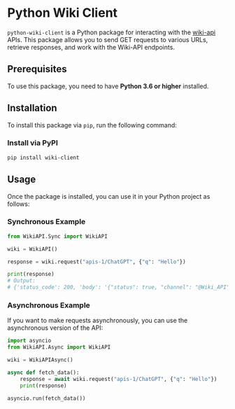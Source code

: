 # Python Wiki Client

`python-wiki-client` is a Python package for interacting with the [wiki-api](https://wiki-api.ir) APIs. This package allows you to send GET requests to various URLs, retrieve responses, and work with the Wiki-API endpoints.

## Prerequisites

To use this package, you need to have **Python 3.6 or higher** installed.

## Installation

To install this package via `pip`, run the following command:

### Install via PyPI

```bash
pip install wiki-client
```

## Usage

Once the package is installed, you can use it in your Python project as follows:

### Synchronous Example

```python
from WikiAPI.Sync import WikiAPI

wiki = WikiAPI()

response = wiki.request("apis-1/ChatGPT", {"q": "Hello"})

print(response)
# Output:
# {'status_code': 200, 'body': '{"status": true, "channel": "@Wiki_API", "site": "Wiki-Api.ir", "developers": "@B3dev, @Dumacel", "results": "Hello! How can I assist you today? 😊"}'}
```

### Asynchronous Example

If you want to make requests asynchronously, you can use the asynchronous version of the API:

```python
import asyncio
from WikiAPI.Async import WikiAPI

wiki = WikiAPIAsync()

async def fetch_data():
    response = await wiki.request("apis-1/ChatGPT", {"q": "Hello"})
    print(response)

asyncio.run(fetch_data())
```